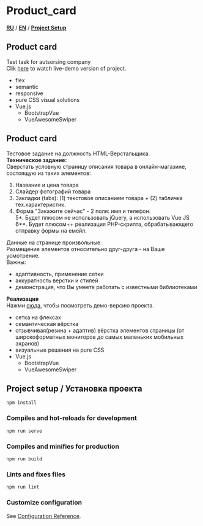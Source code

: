 # Product_card   
**[RU](#ru)** / **[EN](#en)** / **[Project Setup](#setup)**

## <a name="en">Product card </a>   
Test task for autsorsing company   
Clik <a href='https://iogsotot.github.io/product_card/#'>here</a> to watch live-demo version of project.     
* flex
* semantic
* responsive
* pure CSS visual solutions
* Vue.js
   * BootstrapVue
   * VueAwesomeSwiper


## <a name="ru">Product card</a>   
Тестовое задание на должность HTML-Верстальщика.   
**Техническое задание:**   
Сверстать условную страницу описания товара в онлайн-магазине, состоящую из таких элементов:
1. Название и цена товара   
2. Слайдер фотографий товара   
3. Закладки (tabs): (1) текстовое описанием товара + (2) табличка тех.характеристик.   
4. Форма "Закажите сейчас" - 2 поля: имя и телефон.   
5*. Будет плюсом не использовать jQuery, а использовать Vue JS   
6**. Будет плюсом++ реализация PHP-скрипта, обрабатывающего отправку формы на емейл.   

Данные на странице произвольные.   
Размещение элементов относительно друг-друга - на Ваше усмотрение.   
Важны:   
+ адаптивность, применение сетки   
+ аккуратность верстки и стилей   
+ демонстрация, что Вы умеете работать с известными библиотеками   

**Реализация**   
Нажми <a href='https://iogsotot.github.io/product_card/#'>сюда,</a> чтобы посмотреть демо-версию проекта.   
* сетка на флексах
* семантическая вёрстка
* отзывчивая(резина + адаптив) вёрстка элементов страницы (от широкоформатных мониторов до самых маленьких мобильных экранов)
* визуальные решения на pure CSS
* Vue.js
   * BootstrapVue
   * VueAwesomeSwiper

## <a name="setup">Project setup / Установка проекта </a>
```
npm install
```

### Compiles and hot-reloads for development
```
npm run serve
```

### Compiles and minifies for production
```
npm run build
```

### Lints and fixes files
```
npm run lint
```

### Customize configuration
See [Configuration Reference](https://cli.vuejs.org/config/).
